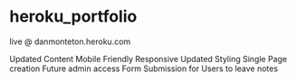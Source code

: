 # heroku_portfolio

live @ danmonteton.heroku.com

Updated Content
Mobile Friendly
Responsive
Updated Styling
Single Page creation
Future admin access
Form Submission for Users to leave notes
